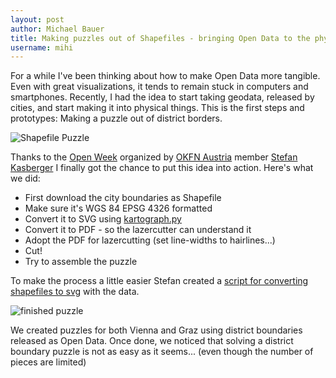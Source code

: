 ```yaml
---
layout: post
author: Michael Bauer
title: Making puzzles out of Shapefiles - bringing Open Data to the physical world
username: mihi
---
```


For a while I've been thinking about how to make Open Data more tangible.
Even with great visualizations, it tends to remain stuck in computers and
smartphones. Recently, I had the idea to start taking geodata, released by
cities, and start making it into physical things. This is the first steps
and prototypes: Making a puzzle out of district borders.

![Shapefile Puzzle](http://farm6.staticflickr.com/5469/9380801297_dd91e4b99e_z_d.jpg)

Thanks to the [Open Week](http://openscience.alpine-geckos.at/events/open-week-graz-3/)
organized by [OKFN Austria](http://at.okfn.org) member [Stefan Kasberger](https://twitter.com/stefankasberger) 
I finally got the chance to put this idea into action. Here's what we did:

* First download the city boundaries as Shapefile
* Make sure it's WGS 84 EPSG 4326 formatted 
* Convert it to SVG using [kartograph.py](http://kartograph.org/about/kartograph.py/)
* Convert it to PDF - so the lazercutter can understand it
* Adopt the PDF for lazercutting (set line-widths to hairlines...)
* Cut!
* Try to assemble the puzzle

To make the process a little easier Stefan created a [script for converting shapefiles to svg](https://github.com/skasberger/lazzzor-puzzle)
with the data. 

![finished puzzle](http://farm6.staticflickr.com/5490/9383586970_99d359e228_z_d.jpg)

We created puzzles for both Vienna and Graz using district boundaries
released as Open Data.  Once done, we noticed that solving a district boundary puzzle is not as
easy as it seems... (even though the number of pieces are limited)
